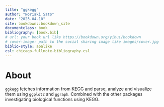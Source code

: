 ```yaml
--- 
title: "ggkegg"
author: "Noriaki Sato"
date: "2023-04-10"
site: bookdown::bookdown_site
documentclass: book
bibliography: [book.bib]
# url: your book url like https://bookdown.org/yihui/bookdown
# cover-image: path to the social sharing image like images/cover.jpg
biblio-style: apalike
csl: chicago-fullnote-bibliography.csl
---
```


# About

`ggkegg` fetches information from KEGG and parse, analyze and visualize them using `ggplot2` and `ggraph`. Combined with the other packages investigating biological functions using KEGG.


